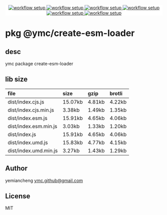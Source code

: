 <p align="center" style="background:white;">
<!-- github workflow stat:s -->
<!-- one line and center  -->
  <a href="https://github.com/YMC-GitHub">
    <img alt="workflow setup" src="https://img.shields.io/static/v1?label=pkg&message=done&color=ff69b4&style=flat-square" />
  </a>
  <a href="https://github.com/YMC-GitHub">
    <img alt="workflow setup" src="https://img.shields.io/static/v1?label=cod&message=done&color=ff69b4&style=flat-square" />
  </a>
    <a href="https://github.com/YMC-GitHub">
    <img alt="workflow setup" src="https://img.shields.io/static/v1?label=dep&message=done&color=ff69b4&style=flat-square" />
  </a>
  <a href="https://github.com/YMC-GitHub">
    <img alt="workflow setup" src="https://img.shields.io/static/v1?label=lin&message=passing&color=ff69b4&style=flat-square" />
  </a>
    <a href="https://github.com/YMC-GitHub">
    <img alt="workflow setup" src="https://img.shields.io/static/v1?label=tes&message={tes_state}&color=ff69b4&style=flat-square" />
  </a>
      <a href="https://github.com/YMC-GitHub">
    <img alt="workflow setup" src="https://img.shields.io/static/v1?label=pro&message=done&color=ff69b4&style=flat-square" />
  </a>


  <!-- https://img.shields.io/badge/<LABEL>-<MESSAGE>-<COLOR> -->
  <!-- https://img.shields.io/static/v1?label=<LABEL>&message=<MESSAGE>&color=<COLOR> -->
<!-- github workflow stat:e -->
</p>

# pkg @ymc/create-esm-loader

## desc
ymc package create-esm-loader

## lib size  
file | size | gzip | brotli
:---- | :---- | :---- | :----
dist/index.cjs.js | 15.07kb | 4.81kb | 4.22kb
dist/index.cjs.min.js | 3.38kb | 1.49kb | 1.35kb
dist/index.esm.js | 15.91kb | 4.65kb | 4.06kb
dist/index.esm.min.js | 3.03kb | 1.33kb | 1.20kb
dist/index.js | 15.91kb | 4.65kb | 4.06kb
dist/index.umd.js | 15.83kb | 4.77kb | 4.15kb
dist/index.umd.min.js | 3.27kb | 1.43kb | 1.29kb

## Author
yemiancheng <ymc.github@gmail.com>

## License
MIT